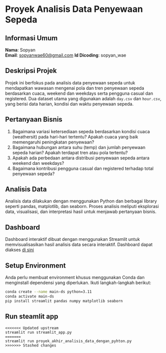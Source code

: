 # Proyek Analisis Data Penyewaan Sepeda

## Informasi Umum

**Nama**: Sopyan  
**Email**: sopyanwae60@gmail.com
**Id Dicoding**: sopyan_wae

## Deskripsi Projek

Projek ini berfokus pada analisis data penyewaan sepeda untuk mendapatkan wawasan mengenai pola dan tren penyewaan sepeda berdasarkan cuaca, weekend dan weekdays serta pengguna casual dan registered. Dua dataset utama yang digunakan adalah `day.csv` dan `hour.csv`, yang berisi data harian, kondisi dan waktu penyewaan sepeda.

## Pertanyaan Bisnis

1. Bagaimana variasi ketersediaan sepeda berdasarkan kondisi cuaca (weathersit) pada hari-hari tertentu? Apakah cuaca yang baik memengaruhi peningkatan penyewaan?
2. Bagaimana hubungan antara suhu (temp) dan jumlah penyewaan sepeda harian? Apakah terdapat tren atau pola tertentu?
3. Apakah ada perbedaan antara distribusi penyewaan sepeda antara weekend dan weekdays?
4. Bagaimana kontribusi pengguna casual dan registered terhadap total penyewaan sepeda?

## Analisis Data

Analisis data dilakukan dengan menggunakan Python dan berbagai library seperti pandas, matplotlib, dan seaborn. Proses analisis meliputi eksplorasi data, visualisasi, dan interpretasi hasil untuk menjawab pertanyaan bisnis.


## Dashboard

Dashboard interaktif dibuat dengan menggunakan Streamlit untuk memvisualisasikan hasil analisis data secara interaktif. Dashboard dapat diakses [di sini](https://visualisasi-data-9qrpggkchskjzcyjpmqnte.streamlit.app/)

## Setup Environment
Anda perlu membuat environment khusus menggunakan Conda dan menginstall dependensi yang diperlukan. Ikuti langkah-langkah berikut:
```sh
conda create --name main-ds python=3.11
conda activate main-ds
pip install streamlit pandas numpy matplotlib seaborn
```
## Run steamlit app
```
<<<<<<< Updated upstream
streamlit run streamlit_app.py
=======
streamlit run proyek_akhir_analisis_data_dengan_pyhton.py
>>>>>>> Stashed changes
```
